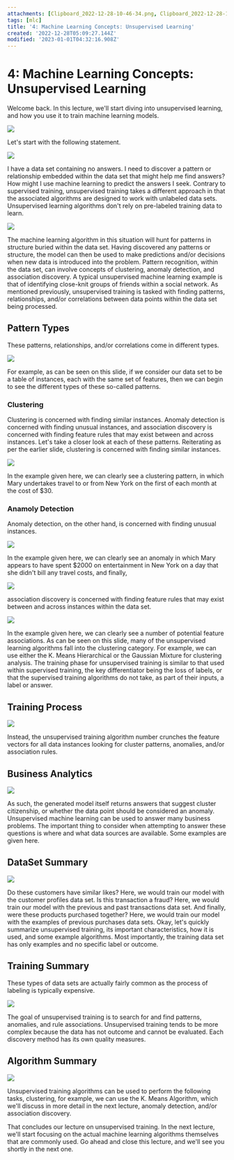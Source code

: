 ```yaml
---
attachments: [Clipboard_2022-12-28-10-46-34.png, Clipboard_2022-12-28-10-46-50.png, Clipboard_2022-12-28-10-47-15.png, Clipboard_2022-12-28-10-47-42.png, Clipboard_2022-12-28-10-48-22.png, Clipboard_2022-12-28-10-48-50.png, Clipboard_2022-12-28-18-20-27.png, Clipboard_2022-12-28-18-20-50.png, Clipboard_2022-12-28-18-21-25.png, Clipboard_2022-12-28-18-21-53.png, Clipboard_2022-12-28-18-22-10.png, Clipboard_2022-12-28-18-22-44.png, Clipboard_2022-12-28-18-23-12.png]
tags: [mlc]
title: '4: Machine Learning Concepts: Unsupervised Learning'
created: '2022-12-28T05:09:27.144Z'
modified: '2023-01-01T04:32:16.908Z'
---
```


# 4: Machine Learning Concepts: Unsupervised Learning

Welcome back. In this lecture, we'll start diving into unsupervised learning, and how you use it to train machine learning models.

![](@attachment/Clipboard_2022-12-28-10-46-34.png)

Let's start with the following statement. 

![](@attachment/Clipboard_2022-12-28-10-46-50.png)

I have a data set containing no answers. I need to discover a pattern or relationship embedded within the data set that might help me find answers? How might I use machine learning to predict the answers I seek. Contrary to supervised training, unsupervised training takes a different approach in that the associated algorithms are designed to work with unlabeled data sets. Unsupervised learning algorithms don't rely on pre-labeled training data to learn.

![](@attachment/Clipboard_2022-12-28-10-47-15.png)

The machine learning algorithm in this situation will hunt for patterns in structure buried within the data set. Having discovered any patterns or structure, the model can then be used to make predictions and/or decisions when new data is introduced into the problem. Pattern recognition, within the data set, can involve concepts of clustering, anomaly detection, and association discovery. A typical unsupervised machine learning example is that of identifying close-knit groups of friends within a social network. As mentioned previously, unsupervised training is tasked with finding patterns, relationships, and/or correlations between data points within the data set being processed.

## Pattern Types
These patterns, relationships, and/or correlations come in different types. 

![](@attachment/Clipboard_2022-12-28-10-47-42.png)

For example, as can be seen on this slide, if we consider our data set to be a table of instances, each with the same set of features, then we can begin to see the different types of these so-called patterns. 

### Clustering

Clustering is concerned with finding similar instances. Anomaly detection is concerned with finding unusual instances, and association discovery is concerned with finding feature rules that may exist between and across instances. Let's take a closer look at each of these patterns. Reiterating as per the earlier slide, clustering is concerned with finding similar instances.

![](@attachment/Clipboard_2022-12-28-10-48-22.png)

In the example given here, we can clearly see a clustering pattern, in which Mary undertakes travel to or from New York on the first of each month at the cost of $30. 

### Anamoly Detection
Anomaly detection, on the other hand, is concerned with finding unusual instances. 

![](@attachment/Clipboard_2022-12-28-10-48-50.png)

In the example given here, we can clearly see an anomaly in which Mary appears to have spent $2000 on entertainment in New York on a day that she didn't bill any travel costs, and finally, 

![](@attachment/Clipboard_2022-12-28-18-20-27.png)

association discovery is concerned with finding feature rules that may exist between and across instances within the data set.

![](@attachment/Clipboard_2022-12-28-18-20-50.png)

In the example given here, we can clearly see a number of potential feature associations. As can be seen on this slide, many of the unsupervised learning algorithms fall into the clustering category. For example, we can use either the K. Means Hierarchical or the Gaussian Mixture for clustering analysis. The training phase for unsupervised training is similar to that used within supervised training, the key differentiator being the loss of labels, or that the supervised training algorithms do not take, as part of their inputs, a label or answer.

## Training Process

![](@attachment/Clipboard_2022-12-28-18-21-25.png)

Instead, the unsupervised training algorithm number crunches the feature vectors for all data instances looking for cluster patterns, anomalies, and/or association rules. 

## Business Analytics

![](@attachment/Clipboard_2022-12-28-18-21-53.png)

As such, the generated model itself returns answers that suggest cluster citizenship, or whether the data point should be considered an anomaly. Unsupervised machine learning can be used to answer many business problems. The important thing to consider when attempting to answer these questions is where and what data sources are available. Some examples are given here.

## DataSet Summary

![](@attachment/Clipboard_2022-12-28-18-22-10.png)

Do these customers have similar likes? Here, we would train our model with the customer profiles data set. Is this transaction a fraud? Here, we would train our model with the previous and past transactions data set. And finally, were these products purchased together? Here, we would train our model with the examples of previous purchases data sets. Okay, let's quickly summarize unsupervised training, its important characteristics, how it is used, and some example algorithms. Most importantly, the training data set has only examples and no specific label or outcome.

## Training Summary

These types of data sets are actually fairly common as the process of labeling is typically expensive.

![](@attachment/Clipboard_2022-12-28-18-22-44.png)

 The goal of unsupervised training is to search for and find patterns, anomalies, and rule associations. Unsupervised training tends to be more complex because the data has not outcome and cannot be evaluated. Each discovery method has its own quality measures. 
 
 ## Algorithm Summary

 ![](@attachment/Clipboard_2022-12-28-18-23-12.png)

 Unsupervised training algorithms can be used to perform the following tasks, clustering, for example, we can use the K. Means Algorithm, which we'll discuss in more detail in the next lecture, anomaly detection, and/or association discovery.

That concludes our lecture on unsupervised training. In the next lecture, we'll start focusing on the actual machine learning algorithms themselves that are commonly used. Go ahead and close this lecture, and we'll see you shortly in the next one.
